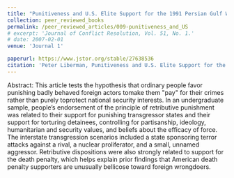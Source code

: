 ```yaml
---
title: "Punitiveness and U.S. Elite Support for the 1991 Persian Gulf War"
collection: peer_reviewed_books
permalink: /peer_reviewed_articles/009-punitiveness_and_US
# excerpt: 'Journal of Conflict Resolution, Vol. 51, No. 1.'
# date: 2007-02-01
venue: 'Journal 1'

paperurl: https://www.jstor.org/stable/27638536 
citation: 'Peter Liberman, Punitiveness and U.S. Elite Support for the 1991 Persian Gulf War,” <i>Journal of Conflict Resolution</i>, Vol. 51, No. 1 (February 2007): 3–32.'
---
```


Abstract: This article tests the hypothesis that ordinary people favor punishing badly behaved foreign actors tomake them "pay" for their crimes rather than purely toprotect national security interests. In an undergraduate sample, people’s endorsement of the principle of retributive punishment was related to their support for punishing transgressor states and their support for torturing detainees, controlling for partisanship, ideology, humanitarian and security values, and beliefs about the efficacy of force. The interstate transgression scenarios included a state sponsoring terror attacks against a rival, a nuclear proliferator, and a small, unnamed aggressor. Retributive dispositions were also strongly related to support for the death penalty, which helps explain prior findings that American death penalty supporters are unusually bellicose toward foreign wrongdoers.

<!-- [Download paper here](http://academicpages.github.io/files/paper1.pdf) -->

<!-- Recommended citation: Your Name, You. (2009). "Paper Title Number 1." <i>Journal 1</i>. 1(1). -->
